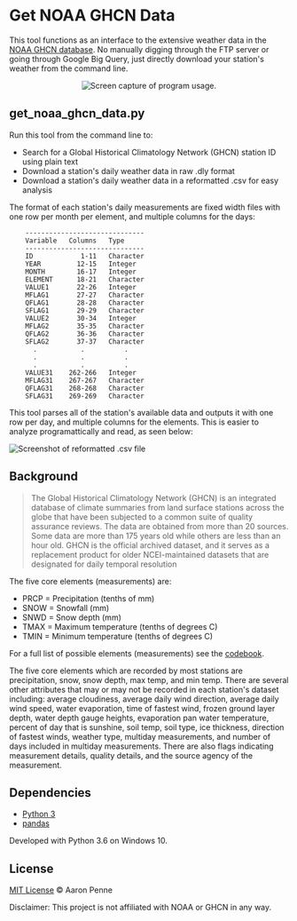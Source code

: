Get NOAA GHCN Data
==================

This tool functions as an interface to the extensive weather data in the [NOAA GHCN database](https://www.ncdc.noaa.gov/data-access/land-based-station-data/land-based-datasets/global-historical-climatology-network-ghcn). No manually digging through the FTP server or going through Google Big Query, just directly download your station's weather from the command line.

<p align="center"><img src="https://github.com/aaronpenne/get_noaa_ghcn_data/blob/master/screenshots/usage_mac.gif" alt="Screen capture of program usage."></p>

get_noaa_ghcn_data.py
---------------------
Run this tool from the command line to:
- Search for a Global Historical Climatology Network (GHCN) station ID using plain text
- Download a station's daily weather data in raw .dly format
- Download a station's daily weather data in a reformatted .csv for easy analysis

The format of each station's daily measurements are fixed width files with one row per month per element, and multiple columns for the days:

```
    ------------------------------
    Variable   Columns   Type
    ------------------------------
    ID            1-11   Character
    YEAR         12-15   Integer
    MONTH        16-17   Integer
    ELEMENT      18-21   Character
    VALUE1       22-26   Integer
    MFLAG1       27-27   Character
    QFLAG1       28-28   Character
    SFLAG1       29-29   Character
    VALUE2       30-34   Integer
    MFLAG2       35-35   Character
    QFLAG2       36-36   Character
    SFLAG2       37-37   Character
      .           .          .
      .           .          .
      .           .          .
    VALUE31    262-266   Integer
    MFLAG31    267-267   Character
    QFLAG31    268-268   Character
    SFLAG31    269-269   Character
```

This tool parses all of the station's available data and outputs it with one row per day, and multiple columns for the elements. This is easier to analyze programattically and read, as seen below: 

![Screenshot of reformatted .csv file](https://github.com/aaronpenne/get_noaa_ghcn_data/blob/master/screenshots/csv.png)


Background
----------

> The Global Historical Climatology Network (GHCN) is an integrated database of climate summaries from land surface stations across the globe that have been subjected to a common suite of quality assurance reviews. The data are obtained from more than 20 sources. Some data are more than 175 years old while others are less than an hour old. GHCN is the official archived dataset, and it serves as a replacement product for older NCEI-maintained datasets that are designated for daily temporal resolution

The five core elements (measurements) are:
- PRCP = Precipitation (tenths of mm)
- SNOW = Snowfall (mm)
- SNWD = Snow depth (mm)
- TMAX = Maximum temperature (tenths of degrees C)
- TMIN = Minimum temperature (tenths of degrees C)

For a full list of possible elements (measurements) see the [codebook](https://www1.ncdc.noaa.gov/pub/data/ghcn/daily/readme.txt).

The five core elements which are recorded by most stations are precipitation, snow, snow depth, max temp, and min temp. There are several other attributes that may or may not be recorded in each station's dataset including: average cloudiness, average daily wind direction, average daily wind speed, water evaporation, time of fastest wind, frozen ground layer depth, water depth gauge heights, evaporation pan water temperature, percent of day that is sunshine, soil temp, soil type, ice thickness, direction of fastest winds, weather type, multiday measurements, and number of days included in multiday measurements. There are also flags indicating measurement details, quality details, and the source agency of the measurement.

Dependencies
------------
- [Python 3](https://www.python.org/)
- [pandas](https://github.com/pandas-dev/pandas)

Developed with Python 3.6 on Windows 10. 


License
-------
[MIT License](https://github.com/aaronpenne/get_noaa_ghcn_data/blob/master/LICENSE.md) © Aaron Penne

Disclaimer: This project is not affiliated with NOAA or GHCN in any way.
